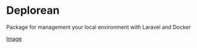 # Deplorean
Package for management your local environment with Laravel and Docker

[Image](https://github.com/daavelar/deplorean/blob/master/images/delorean.png?raw=true)


